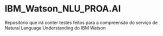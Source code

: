 # IBM_Watson_NLU_PROA.AI
Repositório que irá conter testes feitos para a compreensão do serviço de Natural Language Understanding do IBM Watson
